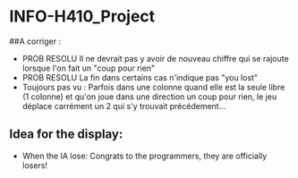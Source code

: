 # INFO-H410_Project

##A corriger : 
- PROB RESOLU Il ne devrait pas y avoir de nouveau chiffre qui se rajoute lorsque l'on fait un "coup pour rien"
- PROB RESOLU La fin dans certains cas n'indique pas "you lost"
- Toujours pas vu : Parfois dans une colonne quand elle est la seule libre (1 colonne) et qu'on joue dans une direction un coup pour rien, le jeu déplace carrément un 2 qui s'y trouvait précédement...


## Idea for the display: 

- When the IA lose: Congrats to the programmers, they are officially losers!